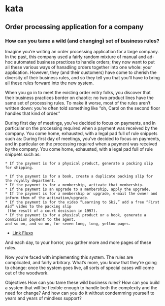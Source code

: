 # <h1> kata </h1>

<h2>Order processing application for a company</h2>

<h3>How can you tame a wild (and changing) set of business rules?</h3>

<p>Imagine you’re writing an order processing application for a large company. In the past, 
this company used a fairly random mixture of manual and ad-hoc automated business practices 
to handle orders; they now want to put all these various ways of hanadling orders together 
into one whole: your application. However, they (and their customers) have come to cherish 
the diversity of their business rules, and so they tell you that you’ll have to bring all 
these rules forward into the new system.</p>

<p>When you go in to meet the existing order entry folks, you discover that their business practices 
border on chaotic: no two product lines have the same set of processing rules. To make it worse, 
most of the rules aren’t written down: you’re often told something like “oh, Carol on the second floor handles that kind of order.”</p>

<p>During first day of meetings, you’ve decided to focus on payments, and in particular on the processing required when a payment was received by the company. You come home, exhausted, with a legal pad full of rule snippets such as:
During first day of meetings, you’ve decided to focus on payments, and in particular on the processing required when a payment was received by the company. You come home, exhausted, with a legal pad full of rule snippets such as:</p>

```
* If the payment is for a physical product, generate a packing slip for shipping.

* If the payment is for a book, create a duplicate packing slip for the royalty department.
* If the payment is for a membership, activate that membership.
* If the payment is an upgrade to a membership, apply the upgrade.
* If the payment is for a membership or upgrade, e-mail the owner and inform them of the activation/upgrade.
* If the payment is for the video “Learning to Ski,” add a free “First Aid” video to the packing slip
 (the result of a court decision in 1997).
* If the payment is for a physical product or a book, generate a commission payment to the agent.
and so on, and so on, for seven long, long, yellow pages.
```
* <a href="https://lucid.app/lucidchart/f2b4ceda-c21a-4fc7-b80a-898622997ad6/edit?beaconFlowId=9014AF1D7BCB9543&invitationId=inv_b86920ff-b6e7-4a4d-96c8-86bb224ac17d&page=0_0#">Link Fluxo</a>

And each day, to your horror, you gather more and more pages of these rules.

Now you’re faced with implementing this system. The rules are complicated, and fairly arbitrary. What’s more, you know that they’re going to change: once the system goes live, all sorts of special cases will come out of the woodwork.

Objectives
How can you tame these wild business rules? How can you build a system that will be flexible enough to handle both the complexity and the need for change? And how can you do it without condemming yourself to years and years of mindless support?
